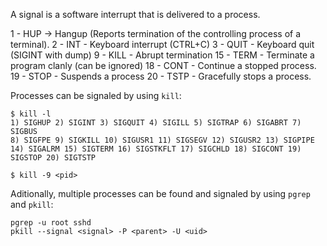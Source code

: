 A signal is a software interrupt that is delivered to a process.

1 - HUP -> Hangup (Reports termination of the controlling process of a terminal).
2 - INT - Keyboard interrupt (CTRL+C)
3 - QUIT - Keyboard quit (SIGINT with dump)
9 - KILL - Abrupt termination
15 - TERM - Terminate a program clanly (can be ignored)
18 - CONT - Continue a stopped process.
19 - STOP - Suspends a process
20 - TSTP - Gracefully stops a process.

Processes can be signaled by using `kill`:

```
$ kill -l
1) SIGHUP 2) SIGINT 3) SIGQUIT 4) SIGILL 5) SIGTRAP 6) SIGABRT 7) SIGBUS
8) SIGFPE 9) SIGKILL 10) SIGUSR1 11) SIGSEGV 12) SIGUSR2 13) SIGPIPE 
14) SIGALRM 15) SIGTERM 16) SIGSTKFLT 17) SIGCHLD 18) SIGCONT 19) SIGSTOP 20) SIGTSTP 

$ kill -9 <pid>
```

Aditionally, multiple processes can be found and signaled by using `pgrep` and `pkill`:

```
pgrep -u root sshd
pkill --signal <signal> -P <parent> -U <uid>
```